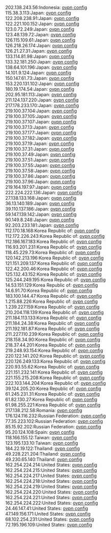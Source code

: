 202.138.243.56:Indonesia: [ovpn config](vpn/202_138_243_56.ovpn)  
115.38.3.113:Japan: [ovpn config](vpn/115_38_3_113.ovpn)  
122.208.238.91:Japan: [ovpn config](vpn/122_208_238_91.ovpn)  
122.221.100.152:Japan: [ovpn config](vpn/122_221_100_152.ovpn)  
123.0.72.249:Japan: [ovpn config](vpn/123_0_72_249.ovpn)  
123.48.139.72:Japan: [ovpn config](vpn/123_48_139_72.ovpn)  
126.115.109.61:Japan: [ovpn config](vpn/126_115_109_61.ovpn)  
126.218.26.174:Japan: [ovpn config](vpn/126_218_26_174.ovpn)  
126.21.27.31:Japan: [ovpn config](vpn/126_21_27_31.ovpn)  
133.114.81.98:Japan: [ovpn config](vpn/133_114_81_98.ovpn)  
133.32.181.250:Japan: [ovpn config](vpn/133_32_181_250.ovpn)  
138.64.101.196:Japan: [ovpn config](vpn/138_64_101_196.ovpn)  
14.101.9.124:Japan: [ovpn config](vpn/14_101_9_124.ovpn)  
150.147.61.73:Japan: [ovpn config](vpn/150_147_61_73.ovpn)  
153.220.131.102:Japan: [ovpn config](vpn/153_220_131_102.ovpn)  
180.19.174.54:Japan: [ovpn config](vpn/180_19_174_54.ovpn)  
202.95.181.113:Japan: [ovpn config](vpn/202_95_181_113.ovpn)  
211.124.137.220:Japan: [ovpn config](vpn/211_124_137_220.ovpn)  
217.178.233.170:Japan: [ovpn config](vpn/217_178_233_170.ovpn)  
219.100.37.104:Japan: [ovpn config](vpn/219_100_37_104.ovpn)  
219.100.37.105:Japan: [ovpn config](vpn/219_100_37_105.ovpn)  
219.100.37.107:Japan: [ovpn config](vpn/219_100_37_107.ovpn)  
219.100.37.13:Japan: [ovpn config](vpn/219_100_37_13.ovpn)  
219.100.37.177:Japan: [ovpn config](vpn/219_100_37_177.ovpn)  
219.100.37.182:Japan: [ovpn config](vpn/219_100_37_182.ovpn)  
219.100.37.19:Japan: [ovpn config](vpn/219_100_37_19.ovpn)  
219.100.37.31:Japan: [ovpn config](vpn/219_100_37_31.ovpn)  
219.100.37.49:Japan: [ovpn config](vpn/219_100_37_49.ovpn)  
219.100.37.51:Japan: [ovpn config](vpn/219_100_37_51.ovpn)  
219.100.37.55:Japan: [ovpn config](vpn/219_100_37_55.ovpn)  
219.100.37.58:Japan: [ovpn config](vpn/219_100_37_58.ovpn)  
219.100.37.86:Japan: [ovpn config](vpn/219_100_37_86.ovpn)  
219.100.37.96:Japan: [ovpn config](vpn/219_100_37_96.ovpn)  
219.164.197.97:Japan: [ovpn config](vpn/219_164_197_97.ovpn)  
222.224.222.136:Japan: [ovpn config](vpn/222_224_222_136.ovpn)  
27.138.133.168:Japan: [ovpn config](vpn/27_138_133_168.ovpn)  
36.13.140.189:Japan: [ovpn config](vpn/36_13_140_189.ovpn)  
39.110.137.186:Japan: [ovpn config](vpn/39_110_137_186.ovpn)  
59.147.139.142:Japan: [ovpn config](vpn/59_147_139_142.ovpn)  
90.149.8.248:Japan: [ovpn config](vpn/90_149_8_248.ovpn)  
92.203.233.181:Japan: [ovpn config](vpn/92_203_233_181.ovpn)  
112.170.18.168:Korea Republic of: [ovpn config](vpn/112_170_18_168.ovpn)  
112.172.226.243:Korea Republic of: [ovpn config](vpn/112_172_226_243.ovpn)  
112.186.167.183:Korea Republic of: [ovpn config](vpn/112_186_167_183.ovpn)  
116.93.201.231:Korea Republic of: [ovpn config](vpn/116_93_201_231.ovpn)  
118.45.229.73:Korea Republic of: [ovpn config](vpn/118_45_229_73.ovpn)  
120.142.213.196:Korea Republic of: [ovpn config](vpn/120_142_213_196.ovpn)  
121.151.209.137:Korea Republic of: [ovpn config](vpn/121_151_209_137.ovpn)  
122.42.200.46:Korea Republic of: [ovpn config](vpn/122_42_200_46.ovpn)  
125.132.43.152:Korea Republic of: [ovpn config](vpn/125_132_43_152.ovpn)  
125.244.249.195:Korea Republic of: [ovpn config](vpn/125_244_249_195.ovpn)  
14.53.151.129:Korea Republic of: [ovpn config](vpn/14_53_151_129.ovpn)  
14.6.91.70:Korea Republic of: [ovpn config](vpn/14_6_91_70.ovpn)  
183.100.144.47:Korea Republic of: [ovpn config](vpn/183_100_144_47.ovpn)  
1.215.88.226:Korea Republic of: [ovpn config](vpn/1_215_88_226.ovpn)  
1.239.227.159:Korea Republic of: [ovpn config](vpn/1_239_227_159.ovpn)  
210.204.118.139:Korea Republic of: [ovpn config](vpn/210_204_118_139.ovpn)  
211.184.113.133:Korea Republic of: [ovpn config](vpn/211_184_113_133.ovpn)  
211.184.24.38:Korea Republic of: [ovpn config](vpn/211_184_24_38.ovpn)  
211.192.181.87:Korea Republic of: [ovpn config](vpn/211_192_181_87.ovpn)  
211.227.110.239:Korea Republic of: [ovpn config](vpn/211_227_110_239.ovpn)  
218.158.34.90:Korea Republic of: [ovpn config](vpn/218_158_34_90.ovpn)  
218.37.44.201:Korea Republic of: [ovpn config](vpn/218_37_44_201.ovpn)  
219.248.93.154:Korea Republic of: [ovpn config](vpn/219_248_93_154.ovpn)  
220.122.141.202:Korea Republic of: [ovpn config](vpn/220_122_141_202.ovpn)  
220.126.249.133:Korea Republic of: [ovpn config](vpn/220_126_249_133.ovpn)  
220.93.55.62:Korea Republic of: [ovpn config](vpn/220_93_55_62.ovpn)  
221.151.232.141:Korea Republic of: [ovpn config](vpn/221_151_232_141.ovpn)  
221.155.215.208:Korea Republic of: [ovpn config](vpn/221_155_215_208.ovpn)  
222.103.144.204:Korea Republic of: [ovpn config](vpn/222_103_144_204.ovpn)  
39.124.205.20:Korea Republic of: [ovpn config](vpn/39_124_205_20.ovpn)  
61.245.231.31:Korea Republic of: [ovpn config](vpn/61_245_231_31.ovpn)  
61.82.130.27:Korea Republic of: [ovpn config](vpn/61_82_130_27.ovpn)  
61.98.255.221:Korea Republic of: [ovpn config](vpn/61_98_255_221.ovpn)  
217.138.212.58:Romania: [ovpn config](vpn/217_138_212_58.ovpn)  
176.124.116.232:Russian Federation: [ovpn config](vpn/176_124_116_232.ovpn)  
77.35.223.102:Russian Federation: [ovpn config](vpn/77_35_223_102.ovpn)  
85.15.92.202:Russian Federation: [ovpn config](vpn/85_15_92_202.ovpn)  
95.20.124.108:Spain: [ovpn config](vpn/95_20_124_108.ovpn)  
118.166.155.12:Taiwan: [ovpn config](vpn/118_166_155_12.ovpn)  
123.195.133.10:Taiwan: [ovpn config](vpn/123_195_133_10.ovpn)  
184.22.19.122:Thailand: [ovpn config](vpn/184_22_19_122.ovpn)  
49.228.221.204:Thailand: [ovpn config](vpn/49_228_221_204.ovpn)  
49.230.65.140:Thailand: [ovpn config](vpn/49_230_65_140.ovpn)  
162.254.224.214:United States: [ovpn config](vpn/162_254_224_214.ovpn)  
162.254.224.215:United States: [ovpn config](vpn/162_254_224_215.ovpn)  
162.254.224.217:United States: [ovpn config](vpn/162_254_224_217.ovpn)  
162.254.224.218:United States: [ovpn config](vpn/162_254_224_218.ovpn)  
162.254.224.219:United States: [ovpn config](vpn/162_254_224_219.ovpn)  
162.254.224.220:United States: [ovpn config](vpn/162_254_224_220.ovpn)  
162.254.224.221:United States: [ovpn config](vpn/162_254_224_221.ovpn)  
162.254.224.222:United States: [ovpn config](vpn/162_254_224_222.ovpn)  
24.46.147.41:United States: [ovpn config](vpn/24_46_147_41.ovpn)  
47.149.156.171:United States: [ovpn config](vpn/47_149_156_171.ovpn)  
68.102.254.231:United States: [ovpn config](vpn/68_102_254_231.ovpn)  
72.195.196.109:United States: [ovpn config](vpn/72_195_196_109.ovpn)  
